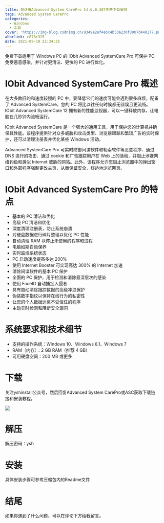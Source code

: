 ```yaml
---
title: 超详细Advanced System CarePro 14.6.0.307免费下载安装
tags: Advanced System CarePro
categories:
  - Windows
  - 工具
cover: 'https://img-blog.csdnimg.cn/9349e2ef4ebc4b53a230f0007d440177.png'
abbrlink: c878c325
date: 2021-09-10 22:34:25
---
```


免费下载适用于 Windows PC 的 IObit Advanced SystemCare Pro 可保护 PC 免受恶意感染，并针对更清洁、更快的 PC 进行优化。

# IObit Advanced SystemCare Pro 概述
在大多数旧的和速度较慢的 PC 中，要降低它们的速度可能会遇到很多麻烦。配备了 Advanced SystemCare，您的 PC 将比以往任何时候都无错误且更流畅。IObit Advanced SystemCare 12 拥有新的性能监视器，可以一键释放内存，让电脑在几秒钟内流畅运行。

IObit Advanced SystemCare 是一个强大的通用工具，用于保护您的计算机并确保其性能。该程序提供针对众多威胁和攻击类型、浏览器跟踪和繁琐广告的实时保护，还可以清理注册表并优化某些 Windows 活动。

Advanced SystemCare Pro 可实时防御间谍软件和勒索软件等恶意程序、通过 DNS 进行的攻击、通过 cookie 和广告跟踪用户在 Web 上的活动，并阻止涉嫌网络钓鱼和类似 Internet 威胁的网站。此外，该程序允许您阻止浏览器中的弹出窗口和外部程序强制更改主页，从而保证安全、舒适地浏览网页。

# IObit Advanced SystemCare Pro 的特点
- 基本的 PC 清洁和优化
- 高级 PC 清洁和优化
- 深度清理注册表，防止系统崩溃
- 对硬盘数据进行碎片整理以优化 PC 性能
- 自动清理 RAM 以停止未使用的程序和进程
- 电脑如期自动保养
- 实时监控系统状态
- PC 启动速度提高多达 200%
- 使用 Internet Booster 可实现高达 300% 的 Internet 加速
- 清除间谍软件的基本 PC 保护
- 全面的 PC 保护，用于检测和消除最深层次的感染
- 使用 FaceID 自动捕捉入侵者
- 具有自动清除跟踪数据的高级冲浪保护
- 伪装数字指纹以保持在线行为的私密性
- 让您的个人数据远离不受信任的程序
- 主动实时检测和阻断安全漏洞

# 系统要求和技术细节
- 支持的操作系统：Windows 10、Windows 8.1、Windows 7
- RAM（内存）：2 GB RAM（推荐 4 GB）
- 可用硬盘空间：200 MB 或更多

# 下载
关注yshinstall公众号，然后回复Advanced System CarePro或ASC获取下载链接和安装教程。

![](https://img-blog.csdnimg.cn/f824f9d6c4ca40549a3d02de1938c17c.jpg#pic_center)

# 解压
解压密码：ysh

# 安装
具体安装步骤可参考压缩包内的Readme文件

# 结尾
如果你遇到了什么问题，可以在评论下方给我留言。
